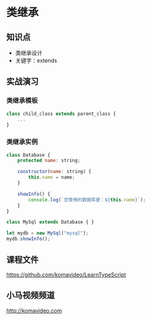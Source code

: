 类继承
======

## 知识点

* 类继承设计
* 关键字：extends

## 实战演习

### 类继承模板

~~~js
class child_class extends parent_class {
    ...
}
~~~

### 类继承实例

~~~js
class Database {
    protected name: string;

    constructor(name: string) {
        this.name = name;
    }

    showInfo() {
        console.log(`您使用的数据库是：${this.name}`);
    }
}

class MySql extends Database { }

let mydb = new MySql("mysql");
mydb.showInfo();
~~~

## 课程文件

https://github.com/komavideo/LearnTypeScript

## 小马视频频道

http://komavideo.com
